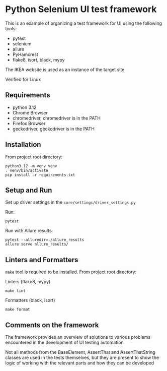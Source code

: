 # Python Selenium UI test framework
This is an example of organizing a test framework for UI using the following tools:
 - pytest
 - selenium
 - allure
 - PyHamcrest
 - flake8, isort, black, mypy

The IKEA website is used as an instance of the target site

Verified for Linux

## Requirements
 - python 3.12
 - Chrome Browser
 - chromedriver, chromedriver is in the PATH
 - Firefox Browser
 - geckodriver, geckodriver is in the PATH

## Installation
From project root directory:
```
python3.12 -m venv venv
. venv/bin/activate
pip install -r requirements.txt
```
## Setup and Run
Set up driver settings in the ```core/settings/driver_settings.py```

Run:
```
pytest
```
Run with Allure results:

```
pytest --alluredir=./allure_results
allure serve allure_results/
```

## Linters and Formatters
```make``` tool is required to be installed. From project root directory:

Linters (flake8, mypy)
```
make lint
```
Formatters (black, isort)

```
make format
```

## Comments on the framework
The framework provides an overview of solutions to various problems encountered in the development of UI testing automation

Not all methods from the BaseElement, AssertThat and AssertThatString classes are used in the tests themselves, but they are present to show the logic of working with the relevant parts and how they can be developed